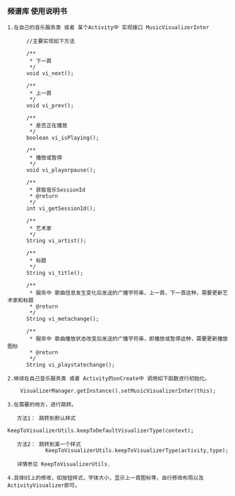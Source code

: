 
### 频谱库 使用说明书



    1.在自己的音乐服务类 或者 某个Activity中 实现接口 MusicVisualizerInter

          //主要实现如下方法

          /**
           * 下一首
           */
          void vi_next();

          /**
           * 上一首
           */
          void vi_prev();

          /**
           * 是否正在播放
           */
          boolean vi_isPlaying();

          /**
           * 播放或暂停
           */
          void vi_playorpause();

          /**
           * 获取音乐SessionId
           * @return
           */
          int vi_getSessionId();

          /**
           * 艺术家
           */
          String vi_artist();

          /**
           * 标题
           */
          String vi_title();

          /**
           * 服务中 歌曲信息发生变化后发送的广播字符串，上一首，下一首这种，需要更新艺术家和标题
           * @return
           */
          String vi_metachange();

          /**
           * 服务中 歌曲播放状态改变后发送的广播字符串，即播放或暂停这种，需要更新播放图标
           * @return
           */
          String vi_playstatechange();

    2.继续在自己音乐服务类 或者 Activity的onCreate中 调用如下函数进行初始化。

        VisualizerManager.getInstance().setMusicVisualizerInter(this);

    3.在需要的地方，进行跳转。

       方法1： 跳转到默认样式
                KeepToVisualizerUtils.keepToDefaultVisualizerType(context);

       方法2： 跳转到某一个样式
                KeepToVisualizerUtils.keepToVisualizerType(activity,type);

       详情参见 KeepToVisualizerUtils.

    4.具体UI上的修改，如按钮样式，字体大小，显示上一首图标等，自行修改布局以及ActivityVisualizer即可。